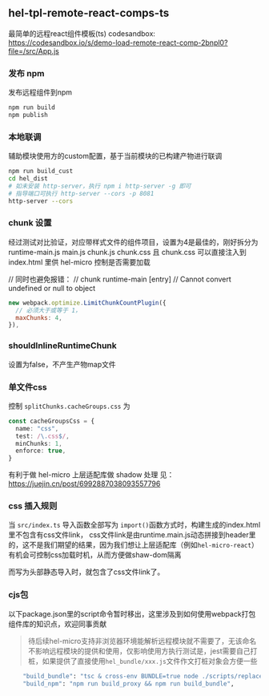 ## hel-tpl-remote-react-comps-ts
最简单的远程react组件模板(ts)
codesandbox:  https://codesandbox.io/s/demo-load-remote-react-comp-2bnpl0?file=/src/App.js

### 发布 npm
发布远程组件到npm
```bash
npm run build
npm publish
```

### 本地联调
辅助模块使用方的custom配置，基于当前模块的已构建产物进行联调
```bash
npm run build_cust
cd hel_dist
# 如未安装 http-server，执行 npm i http-server -g 即可
# 指导端口可执行 http-server --cors -p 8081
http-server --cors
```

### chunk 设置
经过测试对比验证，对应带样式文件的组件项目，设置为4是最佳的，刚好拆分为 runtime-main.js main.js chunk.js chunk.css
且 chunk.css 可以直接注入到 index.html 里供 hel-micro 控制是否需要加载

//  同时也避免报错：
//  chunk runtime-main [entry]
//  Cannot convert undefined or null to object
```js
new webpack.optimize.LimitChunkCountPlugin({
  // 必须大于或等于 1，
  maxChunks: 4,
}),
```

### shouldInlineRuntimeChunk 
设置为false，不产生产物map文件


### 单文件css
控制 `splitChunks.cacheGroups.css` 为
```ts
const cacheGroupsCss = {
  name: "css",
  test: /\.css$/,
  minChunks: 1,
  enforce: true,
}
```
有利于做 hel-micro 上层适配库做 shadow 处理
见：https://juejin.cn/post/6992887038093557796


### css 插入规则
当 `src/index.ts` 导入函数全部写为 `import()`函数方式时，构建生成的index.html里不包含有css文件link，
css文件link是由runtime.main.js动态拼接到header里的，这不是我们期望的结果，因为我们想让上层适配库（例如`hel-micro-react`）
有机会可控制css加载时机，从而方便做shaw-dom隔离

而写为头部静态导入时，就包含了css文件link了。


### cjs包
以下package.json里的script命令暂时移出，这里涉及到如何使用webpack打包组件库的知识点，欢迎同事贡献
> 待后续hel-micro支持非浏览器环境能解析远程模块就不需要了，无该命名不影响远程模块的提供和使用，仅影响使用方执行测试是，jest需要自己打桩，如果提供了直接使用`hel_bundle/xxx.js`文件作文打桩对象会方便一些
```bash
    "build_bundle": "tsc & cross-env BUNDLE=true node ./scripts/replaceToRelativePath.js & cross-env BUNDLE=true node scripts/build.js",
    "build_npm": "npm run build_proxy && npm run build_bundle",
```

